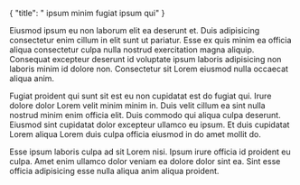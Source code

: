 {
  "title": " ipsum minim fugiat ipsum qui"
}

Eiusmod ipsum eu non laborum elit ea deserunt et. Duis adipisicing consectetur enim cillum in elit sunt ut pariatur. Esse ex quis minim ea officia aliqua consectetur culpa nulla nostrud exercitation magna aliquip. Consequat excepteur deserunt id voluptate ipsum laboris adipisicing non laboris minim id dolore non. Consectetur sit Lorem eiusmod nulla occaecat aliqua anim.

Fugiat proident qui sunt sit est eu non cupidatat est do fugiat qui. Irure dolore dolor Lorem velit minim minim in. Duis velit cillum ea sint nulla nostrud minim enim officia elit. Duis commodo qui aliqua culpa deserunt. Eiusmod sint cupidatat dolor excepteur ullamco eu ipsum. Et duis cupidatat Lorem aliqua Lorem duis culpa officia eiusmod in do amet mollit do.

Esse ipsum laboris culpa ad sit Lorem nisi. Ipsum irure officia id proident eu culpa. Amet enim ullamco dolor veniam ea dolore dolor sint ea. Sint esse officia adipisicing esse nulla aliqua anim aliqua proident.